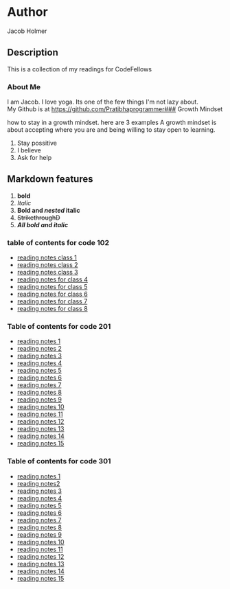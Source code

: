 # Author
Jacob Holmer

## Description
This is a collection of my readings for CodeFellows

### About Me
I am Jacob.  I love yoga.  Its one of the few things I'm not lazy about.  
My Github is at https://github.com/Pratibhaprogrammer### Growth Mindset

how to stay in a growth mindset. here are 3 examples
A growth mindset is about accepting where you are and being willing to stay open to learning.  
1. Stay possitive
2. I believe
3. Ask for help

## Markdown features
1. **bold**
2. *Italic*
3. **Bold and _nested_ italic**
4. ~~StrikethroughD~~
5. ***All bold and italic***

### table of contents for code 102
- [reading notes class 1](notes01.md)
- [reading notes class 2](notes02.md)
- [reading notes class 3](notes03.md)
- [reading notes for class 4](notes04.md)
- [reading notes for class 5](notes05.md)
- [reading notes for class 6](notes06.md)
- [reading notes for class 7](notes07.md)
- [reading notes for class 8](notes08.md)
### Table of contents for code 201
- [reading notes 1](/201/reading1.md)
- [reading notes 2](/201/reading2.md)
- [reading notes 3](/201/reading3.md)
- [reading notes 4](/201/reading4.md)
- [reading notes 5](/201/reading5.md)
- [reading notes 6](/201/reading6.md)
- [reading notes 7](/201/reading7.md)
- [reading notes 8](/201/reading8.md)
- [reading notes 9](/201/reading9.md)
- [reading notes 10](/201/reading10.md)
- [reading notes 11](/201/reading11.md)
- [reading notes 12](/201/reading12.md)
- [reading notes 13](/201/reading13.md)
- [reading notes 14](/201/reading14.md)
- [reading notes 15](/201/reading15.md)

### Table of contents for code 301
- [reading notes 1](/301/reading1.md)
- [reading notes2](/301/reading2.md)
- [reading notes 3](/301/reading3.md)
- [reading notes 4](/301/reading4.md)
- [reading notes 5](/301/reading5.md)
- [reading notes 6](/301/reading6.md)
- [reading notes 7](/301/reading7.md)
- [reading notes 8](/301/reading8.md)
- [reading notes 9](/301/reading9.md)
- [reading notes 10](/301/reading10.md)
- [reading notes 11](/301/reading11.md)
- [reading notes 12](/301/reading12.md)
- [reading notes 13](/301/reading13.md)
- [reading notes 14](/301/reading14.md)
- [reading notes 15](/301/reading15.md)










